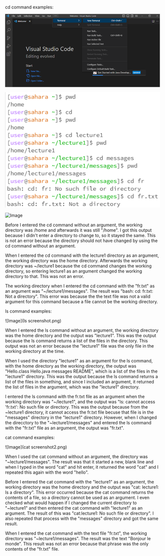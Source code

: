 cd command examples:

![Image](terminal.png)

![Image](cd.png)

![Image](gitbash.png)

Before I entered the cd command without an argument, the working directory was /home and afterwards it was still "/home".
I got this output because I didn't enter a directory to change to, so it stayed the same. 
This is not an error because the directory should not have changed by using the cd command without an argument.

When I entered the cd command with the lecture1 directory as an argument, the working directory was the home directory. Afterwards the working directory was ~/lecture1 because the cd command changes the working directory, so entering lecture1 as an argument changed the working directory to that. This was not an error.

The working directory when I entered the cd command with the "fr.txt" as an argument was "~/lecture1/messages". The result was "bash: cd: fr.txt: Not a directory". This error was because the the text file was not a valid argument for this command because a file cannot be the working directory.

ls command examples:

![Image](ls screenshot.png)

When I entered the ls command without an argument, the working directory was the home directory and the output was "lecture1". This was the output because the ls command returns a list of the files in the directory. This output was not an error because the "lecture1" file was the only file in the working directory at the time.

When I used the directory "lecture1" as an argument for the ls command, with the home directory as the working directory, the output was "Hello.class Hello.java messages README", which is a list of the files in the "lecture1" directory. This was the output because the ls command returns a list of the files in something, and since I included an argument, it returned the list of files in the argument, which was the "lecture1" directory.

I entered the ls command with the fr.txt file as an argument when the working directory was "~/lecture1", and the output was "ls: cannot access 'fr.txt': No such file or directory. This was the output because from the ~lecture1 directory, it cannot access the fr.txt file becuse that file is in the "messages" directory in the "lecture1" directory. However, when I changed the direcctory to the "~lecture1/messages" and entered the ls command with the "fr.txt" file as an argument, the output was "fr.txt". 

cat command examples:

![Image](cat screenshot2.png)


When I used the cat command without an argument, the directory was "~lecture1/messages". The result was that it started a new, blank line and when I typed in the word "cat" and hit enter, it returned the word "cat" and I repeated this again with the word "hello".

Before I entered the cat command with the "lecture1" as an argument, the working directory was the home directory and the output was "cat: lecture1: Is a directory". This error occurred because the cat command returns the contents of a file, so a directory cannot be used as an argument. I even checked what would happen if I changed the current directory to "~lecture1" and then entered the cat command with "lecture1" as an argument. The result of this was "cat:lecture1: No such file or directory". I also repeated that process with the "messages" directory and got the same result. 

When I entered the cat command with the text file "fr.txt", the working directory was "~lecture1/messages". The result was the text "Bonjour le monde". This result was not an error because that phrase was the only contents of the "fr.txt" file.


